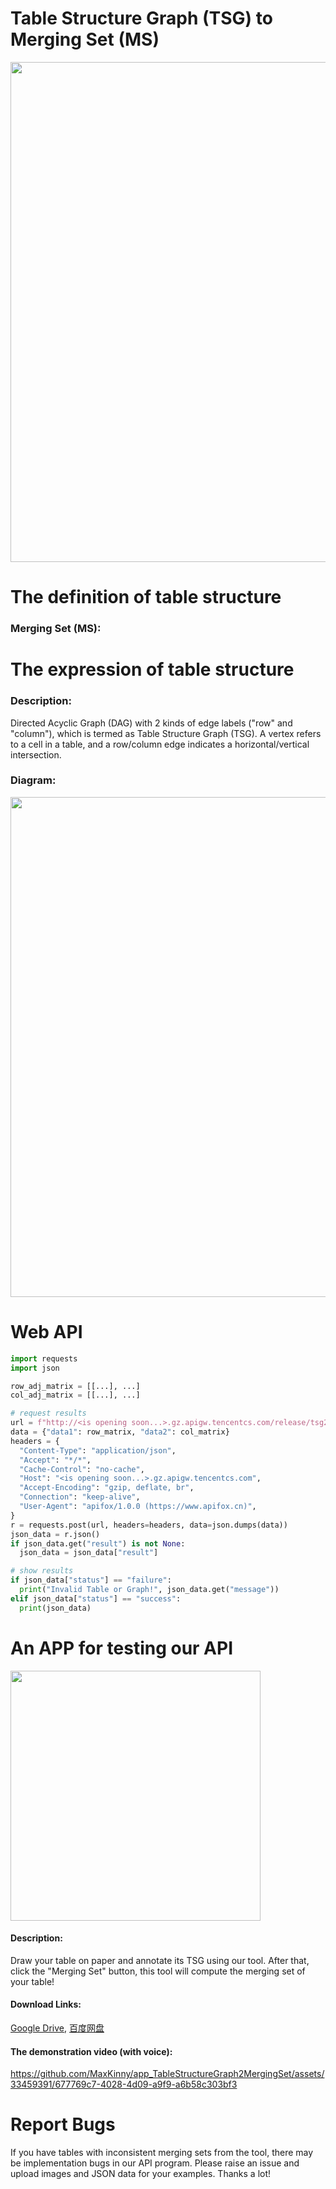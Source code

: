 # Table Structure Graph (TSG) to Merging Set (MS)
<img src="https://github.com/MaxKinny/tsg2ms/assets/33459391/31449583-0684-43cf-91b7-fc0a7794eb1e" width="800">

# The definition of table structure
### Merging Set (MS):

# The expression of table structure
### Description:
Directed Acyclic Graph (DAG) with 2 kinds of edge labels ("row" and "column"), which is termed as Table Structure Graph (TSG). A vertex refers to a cell in a table, and a row/column edge indicates a horizontal/vertical intersection.

### Diagram:
<img src="https://github.com/MaxKinny/tsg2ms/assets/33459391/118f8b62-c3f5-4ebf-867a-f50fdde2e81b" width="800">

# Web API
```python
import requests
import json

row_adj_matrix = [[...], ...]
col_adj_matrix = [[...], ...]

# request results
url = f"http://<is opening soon...>.gz.apigw.tencentcs.com/release/tsg2ms"
data = {"data1": row_matrix, "data2": col_matrix}
headers = {
  "Content-Type": "application/json",
  "Accept": "*/*",
  "Cache-Control": "no-cache",
  "Host": "<is opening soon...>.gz.apigw.tencentcs.com",
  "Accept-Encoding": "gzip, deflate, br",
  "Connection": "keep-alive",
  "User-Agent": "apifox/1.0.0 (https://www.apifox.cn)",
}
r = requests.post(url, headers=headers, data=json.dumps(data))
json_data = r.json()
if json_data.get("result") is not None:
  json_data = json_data["result"]

# show results
if json_data["status"] == "failure":
  print("Invalid Table or Graph!", json_data.get("message"))
elif json_data["status"] == "success":
  print(json_data)
```

# An APP for testing our API
<img src="https://github.com/MaxKinny/tsg2ms/assets/33459391/574a47f7-a21e-49ee-b4fe-91444c171c12" width="400">

#### Description:
Draw your table on paper and annotate its TSG using our tool. After that, click the "Merging Set" button, this tool will compute the merging set of your table!

#### Download Links:
[Google Drive](https://drive.google.com/file/d/1-NRQYTQiAaJEibMXyu_ogzInTh4taogB/view?usp=sharing), [百度网盘](https://pan.baidu.com/s/1xrgwRoFnWUdLB8c11fPQBA?pwd=1234)

#### The demonstration video (with voice):
https://github.com/MaxKinny/app_TableStructureGraph2MergingSet/assets/33459391/677769c7-4028-4d09-a9f9-a6b58c303bf3


# Report Bugs
If you have tables with inconsistent merging sets from the tool, there may be implementation bugs in our API program. Please raise an issue and upload images and JSON data for your examples. Thanks a lot!
